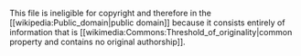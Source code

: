 This file is ineligible for copyright and therefore in the [[wikipedia:Public_domain|public domain]] because it consists entirely of information that is [[wikimedia:Commons:Threshold_of_originality|common property and contains no original authorship]].
